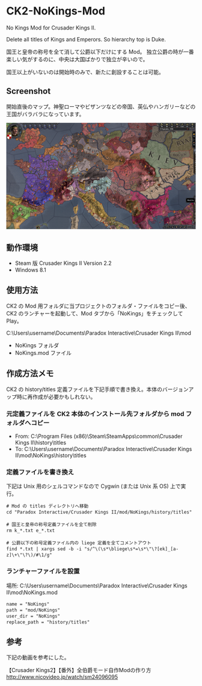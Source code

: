 CK2-NoKings-Mod
===============

No Kings Mod for Crusader Kings II.

Delete all titles of Kings and Emperors. So hierarchy top is Duke.

国王と皇帝の称号を全て消して公爵以下だけにする Mod。
独立公爵の時が一番楽しい気がするのに、中央は大国ばかりで独立が辛いので。

国王以上がいないのは開始時のみで、新たに創設することは可能。


Screenshot
----------------------------------------

開始直後のマップ。神聖ローマやビザンツなどの帝国、英仏やハンガリーなどの王国がバラバラになっています。

![Screenshot](ReadmeImage/Screenshot.png)


動作環境
----------------------------------------

* Steam 版 Crusader Kings II Version 2.2
* Windows 8.1


使用方法
----------------------------------------

CK2 の Mod 用フォルダに当プロジェクトのフォルダ・ファイルをコピー後、
CK2 のランチャーを起動して、Mod タブから「NoKings」をチェックして Play。

C:\Users\username\Documents\Paradox Interactive\Crusader Kings II\mod

* NoKings フォルダ
* NoKings.mod ファイル


作成方法メモ
----------------------------------------

CK2 の history/titles 定義ファイルを下記手順で書き換え。本体のバージョンアップ時に再作成が必要かもしれない。

### 元定義ファイルを CK2 本体のインストール先フォルダから mod フォルダへコピー

* From: C:\Program Files (x86)\Steam\SteamApps\common\Crusader Kings II\history\titles
* To: C:\Users\username\Documents\Paradox Interactive\Crusader Kings II\mod\NoKings\history\titles

### 定義ファイルを書き換え
下記は Unix 用のシェルコマンドなので Cygwin (または Unix 系 OS) 上で実行。

```shell-session:
# Mod の titles ディレクトリへ移動
cd "Paradox Interactive/Crusader Kings II/mod/NoKings/history/titles"

# 国王と皇帝の称号定義ファイルを全て削除
rm k_*.txt e_*.txt

# 公爵以下の称号定義ファイル内の liege 定義を全てコメントアウト
find *.txt | xargs sed -b -i "s/^\(\s*\bliege\s*=\s*\"\?[ek]_[a-z]\+\"\?\)/#\1/g"
```

### ランチャーファイルを設置
場所: C:\Users\username\Documents\Paradox Interactive\Crusader Kings II\mod\NoKings.mod

```text:
name = "NoKings"
path = "mod/NoKings"
user_dir = "NoKings"
replace_path = "history/titles"
```


参考
----------------------------------------
下記の動画を参考にした。

【Crusader Kings2】【番外】全伯爵モード自作Modの作り方  
http://www.nicovideo.jp/watch/sm24096095
